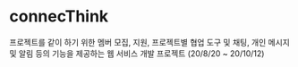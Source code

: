 # connecThink

프로젝트를 같이 하기 위한 멤버 모집, 지원, 프로젝트별 협업 도구 및 채팅, 개인 메시지 및 알림 등의 기능을 제공하는 웹 서비스 개발 프로젝트 (20/8/20 ~ 20/10/12)
